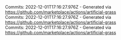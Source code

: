 Commits: 2022-12-01T17:16:27.976Z - Generated via https://github.com/marketplace/actions/artificial-grass
<br>
Commits: 2022-12-01T17:16:27.976Z - Generated via https://github.com/marketplace/actions/artificial-grass
<br>
Commits: 2022-12-01T17:16:27.976Z - Generated via https://github.com/marketplace/actions/artificial-grass
<br>
